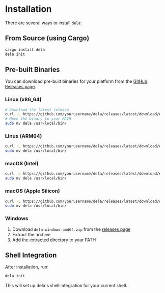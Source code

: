 # Installation

There are several ways to install `dela`:

## From Source (using Cargo)

```sh
cargo install dela
dela init
```

## Pre-built Binaries

You can download pre-built binaries for your platform from the [GitHub Releases page](https://github.com/yourusername/dela/releases).

### Linux (x86_64)
```sh
# Download the latest release
curl -L https://github.com/yourusername/dela/releases/latest/download/dela-linux-amd64.tar.gz | tar xz
# Move the binary to your PATH
sudo mv dela /usr/local/bin/
```

### Linux (ARM64)
```sh
curl -L https://github.com/yourusername/dela/releases/latest/download/dela-linux-arm64.tar.gz | tar xz
sudo mv dela /usr/local/bin/
```

### macOS (Intel)
```sh
curl -L https://github.com/yourusername/dela/releases/latest/download/dela-darwin-amd64.tar.gz | tar xz
sudo mv dela /usr/local/bin/
```

### macOS (Apple Silicon)
```sh
curl -L https://github.com/yourusername/dela/releases/latest/download/dela-darwin-arm64.tar.gz | tar xz
sudo mv dela /usr/local/bin/
```

### Windows
1. Download `dela-windows-amd64.zip` from the [releases page](https://github.com/yourusername/dela/releases)
2. Extract the archive
3. Add the extracted directory to your PATH

## Shell Integration

After installation, run:
```sh
dela init
```

This will set up dela's shell integration for your current shell. 